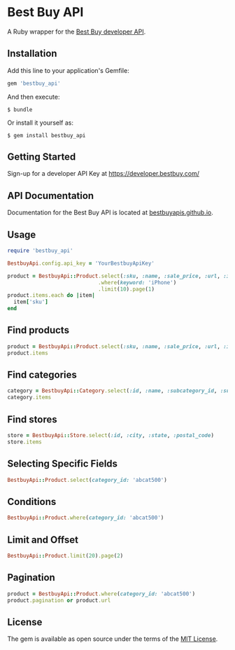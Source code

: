 # Best Buy API

A Ruby wrapper for the [Best Buy developer API](https://developer.bestbuy.com/).

## Installation

Add this line to your application's Gemfile:

```ruby
gem 'bestbuy_api'
```

And then execute:

    $ bundle

Or install it yourself as:

    $ gem install bestbuy_api

## Getting Started
 Sign-up for a developer API Key at https://developer.bestbuy.com/

## API Documentation

Documentation for the Best Buy API is located at [bestbuyapis.github.io](https://bestbuyapis.github.io/api-documentation/).

## Usage

``` ruby
require 'bestbuy_api'

BestbuyApi.config.api_key = 'YourBestbuyApiKey'

product = BestbuyApi::Product.select(:sku, :name, :sale_price, :url, :image)
                             .where(keyword: 'iPhone')
                             .limit(10).page(1)
product.items.each do |item|
  item['sku']
end
```

## Find products

``` ruby
product = BestbuyApi::Product.select(:sku, :name, :sale_price, :url, :image)
product.items
```

## Find categories

``` ruby
category = BestbuyApi::Category.select(:id, :name, :subcategory_id, :subcategory_name)
category.items
```

## Find stores

``` ruby
store = BestbuyApi::Store.select(:id, :city, :state, :postal_code)
store.items
```

## Selecting Specific Fields

``` ruby
BestbuyApi::Product.select(category_id: 'abcat500')
```

## Conditions

``` ruby
BestbuyApi::Product.where(category_id: 'abcat500')
```

## Limit and Offset

``` ruby
BestbuyApi::Product.limit(20).page(2)
```

## Pagination

``` ruby
product = BestbuyApi::Product.where(category_id: 'abcat500')
product.pagination or product.url
```

## License

The gem is available as open source under the terms of the [MIT License](https://opensource.org/licenses/MIT).

